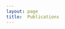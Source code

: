 ```yaml
---
layout: page
title:  Publications
---
```


[Google Scholar]:(https://scholar.google.it/citations?user=MufU09cAAAAJ)

